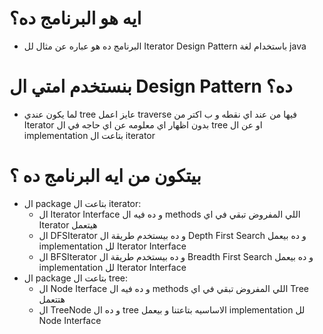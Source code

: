 # ايه هو البرنامج ده؟
- البرنامج ده هو عباره عن مثال لل Iterator Design Pattern باستخدام لغة java
# بنستخدم امتي ال Design Pattern ده؟
- لما يكون عندي tree عايز اعمل traverse فيها من عند اي نقطه و ب اكتر من Iterator بدون اظهار اي معلومه عن اي حاجه في ال tree او عن ال implementation بتاعت ال iterator
# بيتكون من ايه البرنامج ده ؟
- ال package بتاعت ال iterator:
  - ال Iterator Interface و ده فيه ال methods اللي المفروض تبقي في اي Iterator هيتعمل
  - ال DFSIterator و ده بيستخدم طريقة ال Depth First Search و ده بيعمل implementation لل Iterator Interface
  - ال BFSIterator و ده بيستخدم طريقة ال Breadth First Search و ده بيعمل implementation لل Iterator Interface
- ال package بتاعت ال tree:
  - ال Node Iterface و ده فيه ال methods اللي المفروض تبقي في اي Tree هتتعمل
  - ال TreeNode و ده ال tree الاساسيه بتاعتنا و بيعمل implementation لل Node Interface
